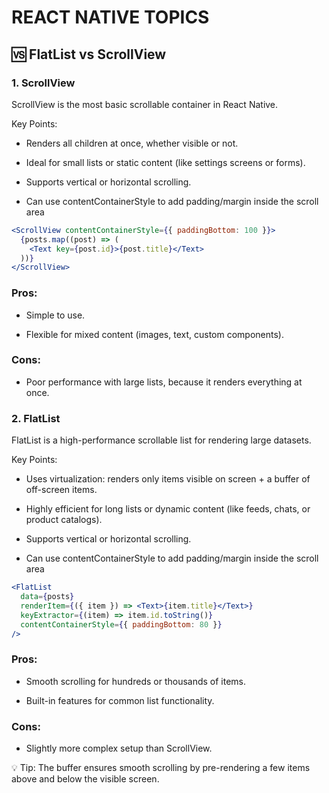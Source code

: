 # REACT NATIVE TOPICS

## 🆚 FlatList vs ScrollView

### 1. ScrollView

ScrollView is the most basic scrollable container in React Native.

Key Points:

- Renders all children at once, whether visible or not.

- Ideal for small lists or static content (like settings screens or forms).

- Supports vertical or horizontal scrolling.

- Can use contentContainerStyle to add padding/margin inside the scroll area

```jsx
<ScrollView contentContainerStyle={{ paddingBottom: 100 }}>
  {posts.map((post) => (
    <Text key={post.id}>{post.title}</Text>
  ))}
</ScrollView>
```

### Pros:

- Simple to use.

- Flexible for mixed content (images, text, custom components).

### Cons:

- Poor performance with large lists, because it renders everything at once.




### 2. FlatList

FlatList is a high-performance scrollable list for rendering large datasets.

Key Points:

- Uses virtualization: renders only items visible on screen + a buffer of off-screen items.

- Highly efficient for long lists or dynamic content (like feeds, chats, or product catalogs).

- Supports vertical or horizontal scrolling.

- Can use contentContainerStyle to add padding/margin inside the scroll area

```jsx
<FlatList
  data={posts}
  renderItem={({ item }) => <Text>{item.title}</Text>}
  keyExtractor={(item) => item.id.toString()}
  contentContainerStyle={{ paddingBottom: 80 }}
/>
```

### Pros:

- Smooth scrolling for hundreds or thousands of items.

- Built-in features for common list functionality.

### Cons:

- Slightly more complex setup than ScrollView.

💡 Tip: The buffer ensures smooth scrolling by pre-rendering a few items above and below the visible screen.

